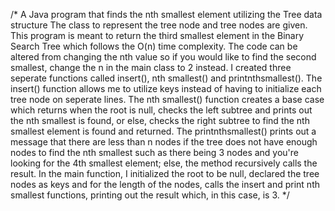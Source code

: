 /* A Java program that finds the nth smallest element utilizing the Tree data structure The class to represent the tree node and tree nodes are given. This program is meant to return the third smallest element in the Binary Search Tree which follows the O(n) time complexity. The code can be altered from changing the nth value so if you would like to find the second smallest, change the n in the main class to 2 instead. I created three seperate functions called insert(), nth smallest() and printnthsmallest(). The insert() function allows me to utilize keys instead of having to initialize each tree node on seperate lines. The nth smallest() function creates a base case which returns when the root is null, checks the left subtree and prints out the nth smallest is found, or else, checks the right subtree to find the nth smallest element is found and returned. The printnthsmallest() prints out a message that there are less than n nodes if the tree does not have enough nodes to find the nth smallest such as there being 3 nodes and you're looking for the 4th smallest element; else, the method recursively calls the result. In the main function, I initialized the root to be null, declared the tree nodes as keys and for the length of the nodes, calls the insert and print nth smallest functions, printing out the result which, in this case, is 3. 
*/
